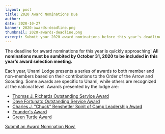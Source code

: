 ```yaml
---
layout: post
title: 2020 Award Nominations Due
author:
date: 2020-10-27
banner: 2020-awards-deadline.png
thumbnail: 2020-awards-deadline.png
excerpt: Submit your 2020 award nominations before this year's deadline!
---
```


The deadline for award nominations for this year is quickly approaching! **All nominations must be sumbited by October 31, 2020 to be included in this year's award selection meeting.**

Each year, Unami Lodge presents a series of awards to both member and non-members based on their contributions to the Order of the Arrow and Scouting.  Some awards are specific to Unami, while others are recognized at the national level. Awards presented by the lodge are:

- [Thomas J. Richards Outstanding Service Award](/history/awards/youth-osa)
- [Dave Fortunato Outstanding Service Award](/history/awards/adult-osa)
- [Charles J. "Chuck" Benshetler Spirit of Camp Leadership Award](history/awards/camp-leadership)
- [Founder's Award](/history/awards/founders)
- [Green Turtle Award](/history/awards/green-turtle)

<div class="text-center">
  <a href="/awards" class="btn btn-primary btn-lg">Submit an Award Nomination Now!</a>
</div>